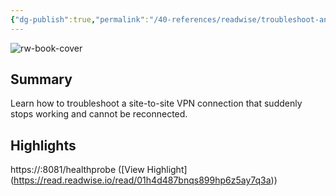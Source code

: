 ```yaml
---
{"dg-publish":true,"permalink":"/40-references/readwise/troubleshoot-an-azure-site-to-site-vpn-connection-that-cannot-connect-azure-vpn-gateway/","tags":["rw/articles"]}
---
```


![rw-book-cover](https://readwise-assets.s3.amazonaws.com/media/uploaded_book_covers/profile_921743/logo-ms-social_EwoQvNA.png)

## Summary

Learn how to troubleshoot a site-to-site VPN connection that suddenly stops working and cannot be reconnected.

## Highlights

https://<YourVirtualNetworkGatewayIP>:8081/healthprobe ([View Highlight] (https://read.readwise.io/read/01h4d487bnqs899hp6z5ay7q3a))


